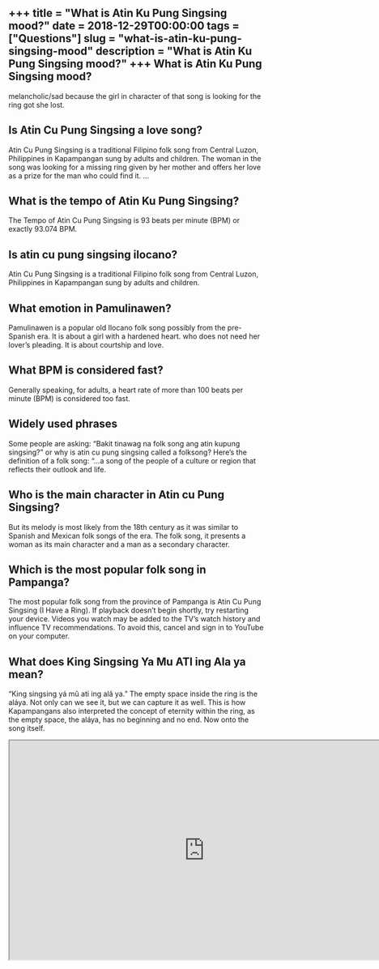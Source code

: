 +++
title = "What is Atin Ku Pung Singsing mood?"
date = 2018-12-29T00:00:00
tags = ["Questions"]
slug = "what-is-atin-ku-pung-singsing-mood"
description = "What is Atin Ku Pung Singsing mood?"
+++
What is Atin Ku Pung Singsing mood?
-----------------------------------

melancholic/sad because the girl in character of that song is looking for the ring got she lost.

Is Atin Cu Pung Singsing a love song?
-------------------------------------

Atin Cu Pung Singsing is a traditional Filipino folk song from Central Luzon, Philippines in Kapampangan sung by adults and children. The woman in the song was looking for a missing ring given by her mother and offers her love as a prize for the man who could find it. …

What is the tempo of Atin Ku Pung Singsing?
-------------------------------------------

The Tempo of Atin Cu Pung Singsing is 93 beats per minute (BPM) or exactly 93.074 BPM.

Is atin cu pung singsing ilocano?
---------------------------------

Atin Cu Pung Singsing is a traditional Filipino folk song from Central Luzon, Philippines in Kapampangan sung by adults and children.

What emotion in Pamulinawen?
----------------------------

Pamulinawen is a popular old Ilocano folk song possibly from the pre-Spanish era. It is about a girl with a hardened heart. who does not need her lover’s pleading. It is about courtship and love.

What BPM is considered fast?
----------------------------

Generally speaking, for adults, a heart rate of more than 100 beats per minute (BPM) is considered too fast.

Widely used phrases
-------------------

Some people are asking: “Bakit tinawag na folk song ang atin kupung singsing?” or why is atin cu pung singsing called a folksong? Here’s the definition of a folk song: “…a song of the people of a culture or region that reflects their outlook and life.

Who is the main character in Atin cu Pung Singsing?
---------------------------------------------------

But its melody is most likely from the 18th century as it was similar to Spanish and Mexican folk songs of the era. The folk song, it presents a woman as its main character and a man as a secondary character.

Which is the most popular folk song in Pampanga?
------------------------------------------------

The most popular folk song from the province of Pampanga is Atin Cu Pung Singsing (I Have a Ring). If playback doesn’t begin shortly, try restarting your device. Videos you watch may be added to the TV’s watch history and influence TV recommendations. To avoid this, cancel and sign in to YouTube on your computer.

What does King Singsing Ya Mu ATI ing Ala ya mean?
--------------------------------------------------

“King singsing yá mû ati ing alâ ya.” The empty space inside the ring is the aláya. Not only can we see it, but we can capture it as well. This is how Kapampangans also interpreted the concept of eternity within the ring, as the empty space, the aláya, has no beginning and no end. Now onto the song itself.

<iframe allow="accelerometer; autoplay; clipboard-write; encrypted-media; gyroscope; picture-in-picture" allowfullscreen="" class="__youtube_prefs__  epyt-is-override  no-lazyload" data-no-lazy="1" data-origheight="433" data-origwidth="770" data-skipgform_ajax_framebjll="" height="433" id="_ytid_42218" loading="lazy" src="https://www.youtube.com/embed/gVZgJGC8u2k?enablejsapi=1&autoplay=0&cc_load_policy=0&cc_lang_pref=&iv_load_policy=1&loop=0&modestbranding=0&rel=1&fs=1&playsinline=0&autohide=2&theme=dark&color=red&controls=1&" title="YouTube player" width="770"></iframe>
